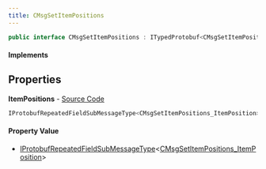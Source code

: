 ```yaml
---
title: CMsgSetItemPositions
---
```


```csharp
public interface CMsgSetItemPositions : ITypedProtobuf<CMsgSetItemPositions>, INativeHandle
```

#### Implements

## Properties

**ItemPositions** - [Source Code](https://github.com/swiftly-solution/swiftlys2/blob/main/managed/src/SwiftlyS2.Generated/Protobufs/Interfaces/CMsgSetItemPositions.cs#L13)

```csharp
IProtobufRepeatedFieldSubMessageType<CMsgSetItemPositions_ItemPosition> ItemPositions { get; }
```

#### Property Value

- [IProtobufRepeatedFieldSubMessageType](/docs/api/shared/netmessages/iprotobufrepeatedfieldsubmessagetype-1)<[CMsgSetItemPositions_ItemPosition](/docs/api/shared/protobufdefinitions/cmsgsetitempositions_itemposition)>

